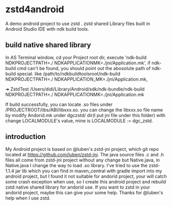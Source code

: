 # zstd4android
A demo android project to use zstd . zstd shared Library files built in Android Studio IDE with ndk build tools.

## build native shared library
In AS Terminal window, cd your Project root dir, execute 'ndk-build NDKPROJECTPATH=./ NDKAPPLICATIONMK=./jni/Application.mk', if ndk-build cmd can't be found, you should point out the abosolute path of ndk-build special. like /path/to/ndkbuildtoolsroot/ndk-build NDKPROJECTPATH=./ NDKAPPLICATION_MK=./jni/Application.mk,

➜ ZstdTest /Users/didi/Library/Android/sdk/ndk-bundle/ndk-build NDKPROJECTPATH=./ NDKAPPLICATIONMK=./jni/Application.mk

If build successfully, you can locate .so files under /PROJECTROOT/libs/ABI/libxxx.so. you can change the libxxx.so file name by modify Andorid.mk under dgczstd/ dir(I put jni file under this folder) with change LOCALMODULE's value, mine is   LOCALMODULE := dgc_zstd.

## introduction
My Android project is based on @luben's zstd-jni project, which git repo located at https://github.com/luben/zstd-jni. The java source files .c and .h files all come from zstd-jni project without any change but Native.java, in Native.java I change the way to load .so library. I've tried to use the zstd-1.1.4 jar lib which you can find in maven_central with gradle import into my android project, but I found it not suitable for andorid project, your will catch some crash exception when use, so I create this android project and rebuild zstd native shared library for andorid use. If you want to zstd in your andorid project, maybe this can give your some help. Thanks for @luben's help when I use zstd.
